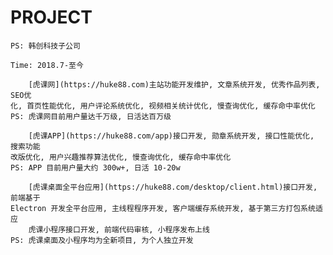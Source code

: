 PROJECT
==

    PS: 韩创科技子公司

`Time: 2018.7-至今`

``` text
    [虎课网](https://huke88.com)主站功能开发维护, 文章系统开发, 优秀作品列表, SEO优  
化, 首页性能优化, 用户评论系统优化, 视频相关统计优化, 慢查询优化, 缓存命中率优化  
PS: 虎课网目前用户量达千万级, 日活达百万级
```

``` text
    [虎课APP](https://huke88.com/app)接口开发, 勋章系统开发, 接口性能优化, 搜索功能  
改版优化, 用户兴趣推荐算法优化, 慢查询优化, 缓存命中率优化  
PS: APP 目前用户量大约 300w+, 日活 10-20w
```

``` text
    [虎课桌面全平台应用](https://huke88.com/desktop/client.html)接口开发, 前端基于  
Electron 开发全平台应用, 主线程程序开发, 客户端缓存系统开发, 基于第三方打包系统适应  
    虎课小程序接口开发, 前端代码审核, 小程序发布上线  
PS: 虎课桌面及小程序均为全新项目, 为个人独立开发
```